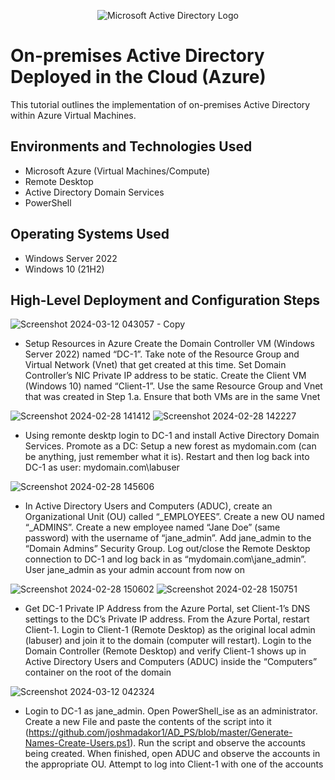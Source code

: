 <p align="center">
<img src="https://i.imgur.com/pU5A58S.png" alt="Microsoft Active Directory Logo"/>
</p>

<h1>On-premises Active Directory Deployed in the Cloud (Azure)</h1>
This tutorial outlines the implementation of on-premises Active Directory within Azure Virtual Machines.<br />




<h2>Environments and Technologies Used</h2>

- Microsoft Azure (Virtual Machines/Compute)
- Remote Desktop
- Active Directory Domain Services
- PowerShell

<h2>Operating Systems Used </h2>

- Windows Server 2022
- Windows 10 (21H2)

<h2>High-Level Deployment and Configuration Steps</h2>


![Screenshot 2024-03-12 043057 - Copy](https://github.com/hectorvalencia2/configure-ad/assets/161524174/04ab3c4a-3dd5-4b15-81d2-bc1ae99b52be)

- Setup Resources in Azure
Create the Domain Controller VM (Windows Server 2022) named “DC-1”. Take note of the Resource Group and Virtual Network (Vnet) that get created at this time. Set Domain Controller’s NIC Private IP address to be static. Create the Client VM (Windows 10) named “Client-1”. Use the same Resource Group and Vnet that was created in Step 1.a. Ensure that both VMs are in the same Vnet

![Screenshot 2024-02-28 141412](https://github.com/hectorvalencia2/configure-ad/assets/161524174/07ab50a3-6b32-4f5e-ba21-aa15662515d7)
![Screenshot 2024-02-28 142227](https://github.com/hectorvalencia2/configure-ad/assets/161524174/ea20b3e5-113b-4994-9df8-939503dbaa74)

- Using remonte desktp login to DC-1 and install Active Directory Domain Services. Promote as a DC: Setup a new forest as mydomain.com (can be anything, just remember what it is). Restart and then log back into DC-1 as user: mydomain.com\labuser

![Screenshot 2024-02-28 145606](https://github.com/hectorvalencia2/configure-ad/assets/161524174/cebd96a6-7125-429b-a4e7-5cf7fe665199)

- In Active Directory Users and Computers (ADUC), create an Organizational Unit (OU) called “_EMPLOYEES”. Create a new OU named “_ADMINS”. Create a new employee named “Jane Doe” (same password) with the username of “jane_admin”. Add jane_admin to the “Domain Admins” Security Group. Log out/close the Remote Desktop connection to DC-1 and log back in as “mydomain.com\jane_admin”. User jane_admin as your admin account from now on

![Screenshot 2024-02-28 150602](https://github.com/hectorvalencia2/configure-ad/assets/161524174/260f4d18-172f-4a5d-b5b8-255155213f7c)
![Screenshot 2024-02-28 150751](https://github.com/hectorvalencia2/configure-ad/assets/161524174/c85837d0-090f-4dcc-ab22-de7672cd3383)

- Get DC-1 Private IP Address from the Azure Portal, set Client-1’s DNS settings to the DC’s Private IP address. From the Azure Portal, restart Client-1. Login to Client-1 (Remote Desktop) as the original local admin (labuser) and join it to the domain (computer will restart). Login to the Domain Controller (Remote Desktop) and verify Client-1 shows up in Active Directory Users and Computers (ADUC) inside the “Computers” container on the root of the domain

![Screenshot 2024-03-12 042324](https://github.com/hectorvalencia2/configure-ad/assets/161524174/3318332c-d879-49a1-9719-7f200a9b3d2a)

- Login to DC-1 as jane_admin. Open PowerShell_ise as an administrator. Create a new File and paste the contents of the script into it (https://github.com/joshmadakor1/AD_PS/blob/master/Generate-Names-Create-Users.ps1). Run the script and observe the accounts being created. When finished, open ADUC and observe the accounts in the appropriate OU. Attempt to log into Client-1 with one of the accounts



